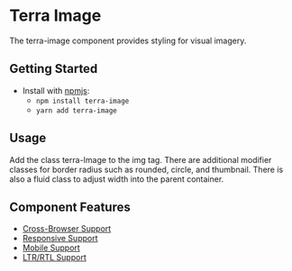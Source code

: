 # Terra Image

The terra-image component provides styling for visual imagery.

## Getting Started

- Install with [npmjs](https://www.npmjs.com):
  - `npm install terra-image`
  - `yarn add terra-image`

## Usage

Add the class terra-Image to the img tag. There are additional modifier classes for border radius such as rounded, circle, and thumbnail. There is also a fluid class to adjust width into the parent container.

## Component Features
* [Cross-Browser Support](https://github.com/cerner/terra-core/wiki/Component-Features#cross-browser-support)
* [Responsive Support](https://github.com/cerner/terra-core/wiki/Component-Features#responsive-support)
* [Mobile Support](https://github.com/cerner/terra-core/wiki/Component-Features#mobile-support)
* [LTR/RTL Support](https://github.com/cerner/terra-core/wiki/Component-Features#ltr--rtl-support)
